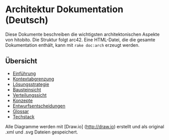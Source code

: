 # Architektur Dokumentation (Deutsch)

Diese Dokumente beschreiben die wichtigsten architektonischen Aspekte von hitobito. Die Struktur folgt arc42. Eine HTML-Datei, die die gesamte Dokumentation enthält, kann mit `rake doc:arch` erzeugt werden.

## Übersicht

* [Einführung](01_einfuehrung.md)
* [Kontextabgrenzung](03_kontextabgrenzung.md)
* [Lösungsstrategie](04_loesungsstrategie.md)
* [Bausteinsicht](05_bausteinsicht.md)
* [Verteilungssicht](07_verteilungssicht.md)
* [Konzepte](08_konzepte.md)
* [Entwurfsentscheidungen](09_entwurfsentscheidungen.md)
* [Glossar](12_glossar.md)
* [Techstack](techstack.md)

Alle Diagramme werden mit [Draw.io] (http://draw.io) erstellt und als original .xml und .svg Dateien gespeichert.

